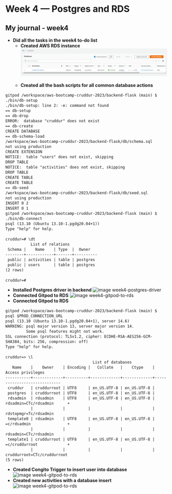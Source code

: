 # Week 4 — Postgres and RDS
## My journal - week4

-  **Did all the tasks in the week4 to-do list**
   -  **Created AWS RDS instance**
![image week4-rds](./images/week4-rds.png)
&nbsp;
&nbsp;
   -  **Created all the bash scripts for all common database actions**
```
gitpod /workspace/aws-bootcamp-cruddur-2023/backend-flask (main) $ ./bin/db-setup 
./bin/db-setup: line 2: -e: command not found
== db-setup
== db-drop
ERROR:  database "cruddur" does not exist
== db-create
CREATE DATABASE
== db-schema-load
/workspace/aws-bootcamp-cruddur-2023/backend-flask/db/schema.sql
not using production
CREATE EXTENSION
NOTICE:  table "users" does not exist, skipping
DROP TABLE
NOTICE:  table "activities" does not exist, skipping
DROP TABLE
CREATE TABLE
CREATE TABLE
== db-seed
/workspace/aws-bootcamp-cruddur-2023/backend-flask/db/seed.sql
not using production
INSERT 0 2
INSERT 0 1
gitpod /workspace/aws-bootcamp-cruddur-2023/backend-flask (main) $ ./bin/db-connect 
psql (13.10 (Ubuntu 13.10-1.pgdg20.04+1))
Type "help" for help.

cruddur=# \dt
           List of relations
 Schema |    Name    | Type  |  Owner   
--------+------------+-------+----------
 public | activities | table | postgres
 public | users      | table | postgres
(2 rows)

cruddur=#
```
   -  **Installed Postgres driver in backend**
![image week4-postgres-driver](./images/week4-postgres-driver.png)
&nbsp;
&nbsp;
   -  **Connected Gitpod to RDS**
![image week4-gitpod-to-rds](./images/week4-gitpod-to-rds.png)
&nbsp;
&nbsp;
   -  **Connected Gitpod to RDS**
```
gitpod /workspace/aws-bootcamp-cruddur-2023/backend-flask (main) $ psql $PROD_CONNECTION_URL
psql (13.10 (Ubuntu 13.10-1.pgdg20.04+1), server 14.6)
WARNING: psql major version 13, server major version 14.
         Some psql features might not work.
SSL connection (protocol: TLSv1.2, cipher: ECDHE-RSA-AES256-GCM-SHA384, bits: 256, compression: off)
Type "help" for help.

cruddur=> \l
                                      List of databases
   Name    |    Owner    | Encoding |   Collate   |    Ctype    |      Access privileges      
-----------+-------------+----------+-------------+-------------+-----------------------------
 cruddur   | cruddurroot | UTF8     | en_US.UTF-8 | en_US.UTF-8 | 
 postgres  | cruddurroot | UTF8     | en_US.UTF-8 | en_US.UTF-8 | 
 rdsadmin  | rdsadmin    | UTF8     | en_US.UTF-8 | en_US.UTF-8 | rdsadmin=CTc/rdsadmin      +
           |             |          |             |             | rdstopmgr=Tc/rdsadmin
 template0 | rdsadmin    | UTF8     | en_US.UTF-8 | en_US.UTF-8 | =c/rdsadmin                +
           |             |          |             |             | rdsadmin=CTc/rdsadmin
 template1 | cruddurroot | UTF8     | en_US.UTF-8 | en_US.UTF-8 | =c/cruddurroot             +
           |             |          |             |             | cruddurroot=CTc/cruddurroot
(5 rows)
```
   -  **Created Congito Trigger to insert user into database**
![image week4-gitpod-to-rds](./images/week4-gitpod-to-rds.png)
&nbsp;
&nbsp;
   -  **Created new activities with a database insert**
![image week4-gitpod-to-rds](./images/week4-gitpod-to-rds.png)
&nbsp;
&nbsp;